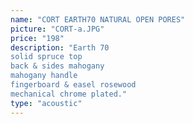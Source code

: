 ```yaml
---
name: "CORT EARTH70 NATURAL OPEN PORES"
picture: "CORT-a.JPG" 
price: "198"
description: "Earth 70
solid spruce top
back & sides mahogany
mahogany handle
fingerboard & easel rosewood
mechanical chrome plated."
type: "acoustic"
---
```

